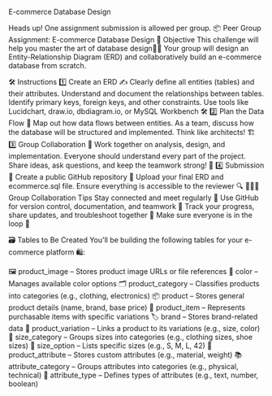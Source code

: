 E-commerce Database Design

Heads up! One assignment submission is allowed per group. 📦 Peer Group Assignment: E-commerce Database Design 🎯 Objective This challenge will help you master the art of database design🧠💾 Your group will design an Entity-Relationship Diagram (ERD) and collaboratively build an e-commerce database from scratch.

🛠️ Instructions 1️⃣ Create an ERD ✍️ Clearly define all entities (tables) and their attributes. Understand and document the relationships between tables. Identify primary keys, foreign keys, and other constraints. Use tools like Lucidchart, draw.io, dbdiagram.io, or MySQL Workbench 🛠️ 2️⃣ Plan the Data Flow 🔄 Map out how data flows between entities. As a team, discuss how the database will be structured and implemented. Think like architects! 🏗️ 3️⃣ Group Collaboration 🤝 Work together on analysis, design, and implementation. Everyone should understand every part of the project. Share ideas, ask questions, and keep the teamwork strong! 💬 4️⃣ Submission 🚀 Create a public GitHub repository 📂 Upload your final ERD and ecommerce.sql file. Ensure everything is accessible to the reviewer 🔍 🧑‍🤝‍🧑 Group Collaboration Tips Stay connected and meet regularly 👥 Use GitHub for version control, documentation, and teamwork 📘 Track your progress, share updates, and troubleshoot together 🔧 Make sure everyone is in the loop 🧭

🗃️ Tables to Be Created You'll be building the following tables for your e-commerce platform 🛍️:

🖼️ product_image – Stores product image URLs or file references 🎨 color – Manages available color options 🗂️ product_category – Classifies products into categories (e.g., clothing, electronics) 📦 product – Stores general product details (name, brand, base price) 🧾 product_item – Represents purchasable items with specific variations 🏷️ brand – Stores brand-related data 🔄 product_variation – Links a product to its variations (e.g., size, color) 📏 size_category – Groups sizes into categories (e.g., clothing sizes, shoe sizes) 📐 size_option – Lists specific sizes (e.g., S, M, L, 42) 🧵 product_attribute – Stores custom attributes (e.g., material, weight) 📚 attribute_category – Groups attributes into categories (e.g., physical, technical) 🧪 attribute_type – Defines types of attributes (e.g., text, number, boolean)
